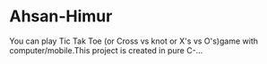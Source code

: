 # Ahsan-Himur
You can play Tic Tak Toe (or Cross vs knot or X's vs O's)game with computer/mobile.This project is created in pure C-…
